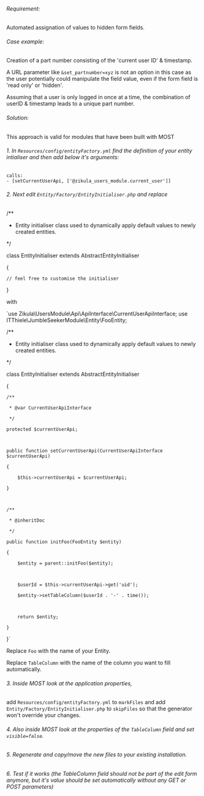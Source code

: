 ###### Requirement:

Automated assignation of values to hidden form fields.

###### Case example:

Creation of a part number consisting of the 'current user ID' & timestamp.

A URL parameter like `&set_partnumber=xyz` is not an option in this case as the user potentially could manipulate the field value, even if the form field is 'read only' or 'hidden'.

Assuming that a user is only logged in once at a time, the combination of userID & timestamp leads to a unique part number.

###### Solution:

This approach is valid for modules that have been built with MOST

###### 1. In `Resources/config/entityFactory.yml` find the definition of your entity intialiser and then add below it's arguments:

```
calls:
- [setCurrentUserApi, ['@zikula_users_module.current_user']]
```


###### 2. Next edit `Entity/Factory/EntityInitialiser.php` and replace

/**

 * Entity initialiser class used to dynamically apply default values to newly created entities.

 */

class EntityInitialiser extends AbstractEntityInitialiser

{

    // feel free to customise the initialiser

}

with

`use Zikula\UsersModule\Api\ApiInterface\CurrentUserApiInterface;
use ITThiele\JumbleSeekerModule\Entity\FooEntity;


/**

 * Entity initialiser class used to dynamically apply default values to newly created entities.

 */

class EntityInitialiser extends AbstractEntityInitialiser

{

    /**

     * @var CurrentUserApiInterface

     */

    protected $currentUserApi;



    public function setCurrentUserApi(CurrentUserApiInterface $currentUserApi)

    {

        $this->currentUserApi = $currentUserApi;

    }



    /**

     * @inheritDoc

     */

    public function initFoo(FooEntity $entity)

    {

        $entity = parent::initFoo($entity);



        $userId = $this->currentUserApi->get('uid');

        $entity->setTableColumn($userId . '-' . time());



        return $entity;

    }

}`

Replace `Foo` with the name of your Entity.

Replace `TableColumn` with the name of the column you want to fill automatically.

###### 3. Inside MOST look at the application properties,

add `Resources/config/entityFactory.yml` to `markFiles` and
add `Entity/Factory/EntityInitialiser.php` to `skipFiles`
so that the generator won't override your changes.

###### 4. Also inside MOST look at the properties of the `TableColumn` field and set `visible=false`.

###### 5. Regenerate and copy/move the new files to your existing installation.

###### 6. Test if it works (the TableColumn field should not be part of the edit form anymore, but it's value should be set automatically without any GET or POST parameters)
